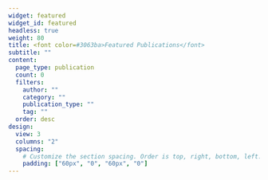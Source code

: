 ```yaml
---
widget: featured
widget_id: featured
headless: true
weight: 80
title: <font color=#3063ba>Featured Publications</font>
subtitle: ""
content:
  page_type: publication
  count: 0
  filters:
    author: ""
    category: ""
    publication_type: ""
    tag: ""
  order: desc
design:
  view: 3
  columns: "2"
  spacing:
    # Customize the section spacing. Order is top, right, bottom, left.
    padding: ["60px", "0", "60px", "0"]
---
```

